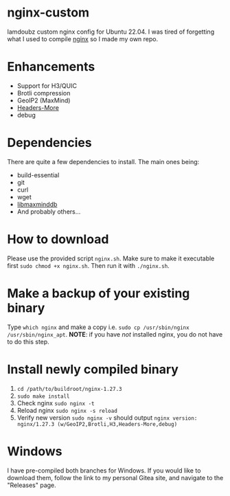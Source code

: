 # nginx-custom
Iamdoubz custom nginx config for Ubuntu 22.04. I was tired of forgetting what I used to compile [nginx](https://nginx.org/en/docs/) so I made my own repo.

# Enhancements
- Support for H3/QUIC
- Brotli compression
- GeoIP2 (MaxMind)
- [Headers-More](https://github.com/openresty/headers-more-nginx-module)
- debug

# Dependencies
There are quite a few dependencies to install. The main ones being:
- build-essential
- git
- curl
- wget
- [libmaxminddb](https://github.com/maxmind/libmaxminddb)
- And probably others...

# How to download
Please use the provided script `nginx.sh`. Make sure to make it executable first `sudo chmod +x nginx.sh`. Then run it with `./nginx.sh`.

# Make a backup of your existing binary
Type `which nginx` and make a copy i.e. `sudo cp /usr/sbin/nginx /usr/sbin/nginx_apt`. **NOTE**: if you have *not* installed nginx, you do not have to do this step.

# Install newly compiled binary
1. `cd /path/to/buildroot/nginx-1.27.3`
2. `sudo make install`
3. Check nginx `sudo nginx -t`
4. Reload nginx `sudo nginx -s reload`
5. Verify new version `sudo nginx -v` should output `nginx version: nginx/1.27.3 (w/GeoIP2,Brotli,H3,Headers-More,debug)`

# Windows
I have pre-compiled both branches for Windows. If you would like to download them, follow the link to my personal Gitea site, and navigate to the "Releases" page.
